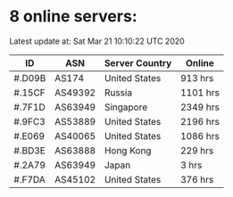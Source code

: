 # 8 online servers:

Latest update at: Sat Mar 21 10:10:22 UTC 2020

| ID | ASN | Server Country | Online |
| -- | --- | -------------- | ------ |
| #.D09B | AS174 | United States | 913 hrs |
| #.15CF | AS49392 | Russia | 1101 hrs |
| #.7F1D | AS63949 | Singapore | 2349 hrs |
| #.9FC3 | AS53889 | United States | 2196 hrs |
| #.E069 | AS40065 | United States | 1086 hrs |
| #.BD3E | AS63888 | Hong Kong | 229 hrs |
| #.2A79 | AS63949 | Japan | 3 hrs |
| #.F7DA | AS45102 | United States | 376 hrs |

